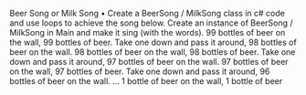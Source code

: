 Beer Song or Milk Song
• Create a BeerSong / MilkSong class in c# code and use 
loops to achieve the song below. Create an instance of 
BeerSong / MilkSong in Main and make it sing (with the 
words).
99 bottles of beer on the wall, 99 bottles of beer.
Take one down and pass it around, 98 bottles of beer on the wall.
98 bottles of beer on the wall, 98 bottles of beer.
Take one down and pass it around, 97 bottles of beer on the wall.
97 bottles of beer on the wall, 97 bottles of beer.
Take one down and pass it around, 96 bottles of beer on the wall.
…
1 bottle of beer on the wall, 1 bottle of beer

